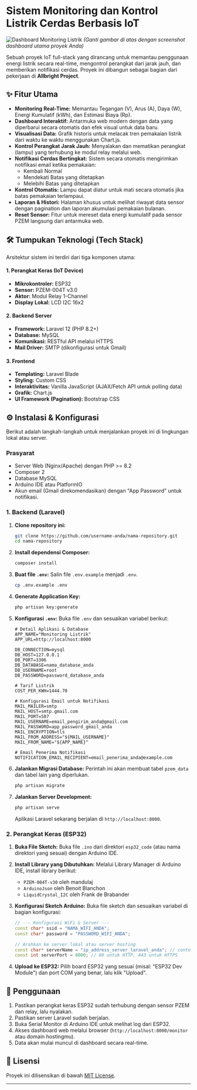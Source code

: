 # Sistem Monitoring dan Kontrol Listrik Cerdas Berbasis IoT

![Dashboard Monitoring Listrik](https://via.placeholder.com/800x400.png?text=Ganti+dengan+Screenshot+Dashboard+Anda)
*(Ganti gambar di atas dengan screenshot dashboard utama proyek Anda)*

Sebuah proyek IoT full-stack yang dirancang untuk memantau penggunaan energi listrik secara real-time, mengontrol perangkat dari jarak jauh, dan memberikan notifikasi cerdas. Proyek ini dibangun sebagai bagian dari pekerjaan di **Allbright Project**.

## ✨ Fitur Utama

-   **Monitoring Real-Time:** Memantau Tegangan (V), Arus (A), Daya (W), Energi Kumulatif (kWh), dan Estimasi Biaya (Rp).
-   **Dashboard Interaktif:** Antarmuka web modern dengan data yang diperbarui secara otomatis dan efek visual untuk data baru.
-   **Visualisasi Data:** Grafik historis untuk melacak tren pemakaian listrik dari waktu ke waktu menggunakan Chart.js.
-   **Kontrol Perangkat Jarak Jauh:** Menyalakan dan mematikan perangkat (lampu) yang terhubung ke modul relay melalui web.
-   **Notifikasi Cerdas Bertingkat:** Sistem secara otomatis mengirimkan notifikasi email ketika pemakaian:
    -   Kembali Normal
    -   Mendekati Batas yang ditetapkan
    -   Melebihi Batas yang ditetapkan
-   **Kontrol Otomatis:** Lampu dapat diatur untuk mati secara otomatis jika batas pemakaian terlampaui.
-   **Laporan & Histori:** Halaman khusus untuk melihat riwayat data sensor dengan pagination dan laporan akumulasi pemakaian bulanan.
-   **Reset Sensor:** Fitur untuk mereset data energi kumulatif pada sensor PZEM langsung dari antarmuka web.

## 🛠️ Tumpukan Teknologi (Tech Stack)

Arsitektur sistem ini terdiri dari tiga komponen utama:

#### 1. Perangkat Keras (IoT Device)
-   **Mikrokontroler:** ESP32
-   **Sensor:** PZEM-004T v3.0
-   **Aktor:** Modul Relay 1-Channel
-   **Display Lokal:** LCD I2C 16x2

#### 2. Backend Server
-   **Framework:** Laravel 12 (PHP 8.2+)
-   **Database:** MySQL
-   **Komunikasi:** RESTful API melalui HTTPS
-   **Mail Driver:** SMTP (dikonfigurasi untuk Gmail)

#### 3. Frontend
-   **Templating:** Laravel Blade
-   **Styling:** Custom CSS
-   **Interaktivitas:** Vanilla JavaScript (AJAX/Fetch API untuk polling data)
-   **Grafik:** Chart.js
-   **UI Framework (Pagination):** Bootstrap CSS

## ⚙️ Instalasi & Konfigurasi

Berikut adalah langkah-langkah untuk menjalankan proyek ini di lingkungan lokal atau server.

### Prasyarat
-   Server Web (Nginx/Apache) dengan PHP >= 8.2
-   Composer 2
-   Database MySQL
-   Arduino IDE atau PlatformIO
-   Akun email (Gmail direkomendasikan) dengan "App Password" untuk notifikasi.

### 1. Backend (Laravel)

1.  **Clone repository ini:**
    ```bash
    git clone https://github.com/username-anda/nama-repository.git
    cd nama-repository
    ```

2.  **Install dependensi Composer:**
    ```bash
    composer install
    ```

3.  **Buat file `.env`:**
    Salin file `.env.example` menjadi `.env`.
    ```bash
    cp .env.example .env
    ```

4.  **Generate Application Key:**
    ```bash
    php artisan key:generate
    ```

5.  **Konfigurasi `.env`:**
    Buka file `.env` dan sesuaikan variabel berikut:
    ```dotenv
    # Detail Aplikasi & Database
    APP_NAME="Monitoring Listrik"
    APP_URL=http://localhost:8000

    DB_CONNECTION=mysql
    DB_HOST=127.0.0.1
    DB_PORT=3306
    DB_DATABASE=nama_database_anda
    DB_USERNAME=root
    DB_PASSWORD=password_database_anda

    # Tarif Listrik
    COST_PER_KWH=1444.70

    # Konfigurasi Email untuk Notifikasi
    MAIL_MAILER=smtp
    MAIL_HOST=smtp.gmail.com
    MAIL_PORT=587
    MAIL_USERNAME=email_pengirim_anda@gmail.com
    MAIL_PASSWORD=app_password_gmail_anda
    MAIL_ENCRYPTION=tls
    MAIL_FROM_ADDRESS="${MAIL_USERNAME}"
    MAIL_FROM_NAME="${APP_NAME}"

    # Email Penerima Notifikasi
    NOTIFICATION_EMAIL_RECIPIENT=email_penerima_anda@example.com
    ```

6.  **Jalankan Migrasi Database:**
    Perintah ini akan membuat tabel `pzem_data` dan tabel lain yang diperlukan.
    ```bash
    php artisan migrate
    ```

7.  **Jalankan Server Development:**
    ```bash
    php artisan serve
    ```
    Aplikasi Laravel sekarang berjalan di `http://localhost:8000`.

### 2. Perangkat Keras (ESP32)

1.  **Buka File Sketch:**
    Buka file `.ino` dari direktori `esp32_code` (atau nama direktori yang sesuai) dengan Arduino IDE.

2.  **Install Library yang Dibutuhkan:**
    Melalui Library Manager di Arduino IDE, install library berikut:
    -   `PZEM-004T-v30` oleh mandulaj
    -   `ArduinoJson` oleh Benoit Blanchon
    -   `LiquidCrystal_I2C` oleh Frank de Brabander

3.  **Konfigurasi Sketch Arduino:**
    Buka file sketch dan sesuaikan variabel di bagian konfigurasi:
    ```cpp
    // --- Konfigurasi WiFi & Server ---
    const char* ssid = "NAMA_WIFI_ANDA";
    const char* password = "PASSWORD_WIFI_ANDA";

    // Arahkan ke server lokal atau server hosting
    const char* serverName = "ip_address_server_laravel_anda"; // contoh: "192.168.1.10" atau "domainanda.com"
    const int serverPort = 8000; // 80 untuk HTTP, 443 untuk HTTPS
    ```

4.  **Upload ke ESP32:**
    Pilih board ESP32 yang sesuai (misal: "ESP32 Dev Module") dan port COM yang benar, lalu klik "Upload".

## 🚀 Penggunaan

1.  Pastikan perangkat keras ESP32 sudah terhubung dengan sensor PZEM dan relay, lalu nyalakan.
2.  Pastikan server Laravel sudah berjalan.
3.  Buka Serial Monitor di Arduino IDE untuk melihat log dari ESP32.
4.  Akses dashboard web melalui browser (`http://localhost:8000/monitor` atau domain hostingmu).
5.  Data akan mulai muncul di dashboard secara real-time.

## 📄 Lisensi

Proyek ini dilisensikan di bawah [MIT License](LICENSE.md).

---
